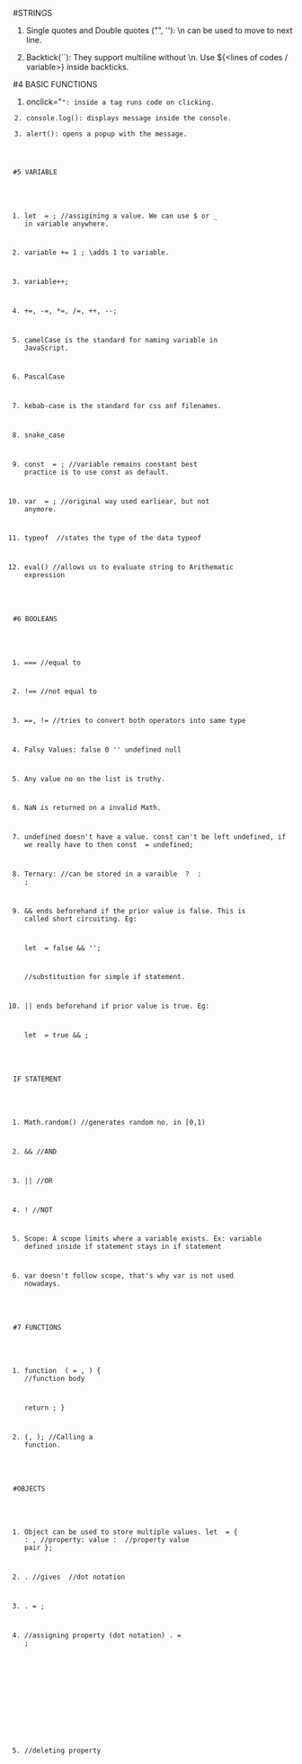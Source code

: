 #STRINGS

1. Single quotes and Double quotes ("", ''):
  \n can be used to move to next line.

2. Backtick(``):
  They support multiline without \n.
  Use ${<lines of codes / variable>} inside backticks.


#4 BASIC FUNCTIONS

1. onclick="<code>":  inside a tag runs code on clicking.
2. console.log(): displays message inside the console.
3. alert(): opens a popup with the message.


#5 VARIABLE

1. let <variable> = <value>;      //assigining a value.
  We can use $ or _ in variable anywhere.

2. variable += 1 ;        \\adds 1 to variable.
3. variable++;
4. +=, -=, *=, /=, ++, --;

5. camelCase is the standard for naming variable in JavaScript.
6. PascalCase
7. kebab-case is the standard for css anf filenames.
8. snake_case

9. const <variable> = <value>;    //variable remains constant
  best practice is to use const as default.

10. var <variable> = <value>;     //original way
  used earliear, but not anymore.

11. typeof <varialbe>       //states the type of the data
    typeof <value>

12. eval()    //allows us to evaluate string to Arithematic expression


#6 BOOLEANS

1. ===        //equal to
2. !==        //not equal to
3. ==, !=     //tries to convert both operators into same type

4. Falsy Values: false  0   ''  undefined   null
5. Any value no on the list is truthy.

7. NaN is returned on a invalid Math.

8. undefined doesn't have a value.
  const can't be left undefined, if we really have to then
  const <variable> = undefined;

9. Ternary:     //can be stored in a varaible
  <exp1> ? <exp2> : <exp3>;

10. && ends beforehand if the prior value is false.
    This is called short circuiting. Eg:

    let <variable> = false && '<string>';

    //substituition for simple if statement.

11. || ends beforehand if prior value is true. Eg: 

    let <variable> = true && <data>;

  IF STATEMENT

1. Math.random()  //generates random no. in [0,1)

2. &&             //AND
3. ||             //OR
4. !              //NOT

5. Scope: A scope limits where a variable exists.
  Ex: variable defined inside if statement stays in if statement

6. var doesn't follow scope, that's why var is not used nowadays.


#7 FUNCTIONS

1. function <identifier> (<parameter1> = <default>, <paramemter2>) {
    //function body

    return <data>;
  }

2. <identifier>(<parameter1>, <parameter2>);
  //Calling a function.


#OBJECTS

1. Object can be used to store multiple values.
  let <object> = {
    <var1>: <value1>,   //property: value
    <var2>: <value2>    //property value pair
  };

2. <object>.<var1>      //gives <value1>
  //dot notation

3. <object>.<var2> = <value3>;

4. //assigning property (dot notation)
  <object>.<newVar> = <newVal>;

5. //deleting property
  <object>.<var1>;

6. //bracket notation
  <object>['<var1>']

  <object> {
    ['<var1>']: <val1>,
    '<var2> : <val2>,

    <var3>: function <function>() {

    }
  };

  //bracket notation is helpful for variables with '-'
  //since, javascript treats it as minus sign while calling
  //can perforem operations inside it

7. function inside object is a method.

8. // while defining an object if <variable> === <value>
  <variable>: <value>,      //can be rewritten as
  <varialble>,

9. //insted of this inside an object
  <function>: function <function>() {
    }

  <function>() {
    
  }

8. BUILT IN OBJECTS:
  Math, JSON, localStorage

9. JSON: just like JavaScript object but less features.
  use of double quotes only for variable and values.
  doesn't support functions inside it.

  it is compatible with many programming language

10. JSON.stringify(<object>)      //converts object to JSON
  //returns a string value.

11. JSON.parse(<object>)      //converts JSON to object

    #LocalStorage

12. localStorage.setItem('<var1>, '<value1>);
  localStorage.getItem('<var1>,);

13. 'null' : intentionally watnt something to be empty.
  'undefined': unintentional null (function treats  null as a variable)

14. '<string>'.lenght;
  '<string>'.toUpperCase();

15. can't equate to objects with same value.

16. cosnt message = <object>.message;      //This can be rewritten as
  const {message} = <object>;              //Same as above
  const {<var1>, <value1>} = <object>;

17. 

  